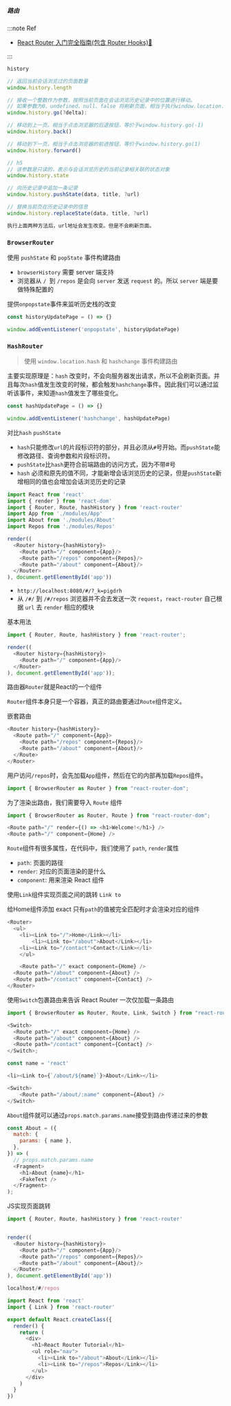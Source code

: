 ##### 路由

:::note Ref

- [React Router 入门完全指南(包含 Router Hooks)🛵](https://juejin.cn/post/6948226424427773983#heading-0)

:::



```js
history

// 返回当前会话浏览过的页面数量
window.history.length

// 接收一个整数作为参数，按照当前页面在会话浏览历史记录中的位置进行移动。
// 如果参数为0、undefined、null、false 将刷新页面，相当于执行window.location.reload()方法。如果参数大于浏览器浏览的数量，或小于浏览器的数量的话，什么都不会做。
window.history.go(?delta): 

// 移动到上一页。相当于点击浏览器的后退按钮，等价于window.history.go(-1)
window.history.back()

// 移动到下一页，相当于点击浏览器的前进按钮，等价于window.history.go(1)
window.history.forward()

// h5
// 该参数是只读的，表示与会话浏览历史的当前记录相关联的状态对象
window.history.state

// 向历史记录中追加一条记录
window.history.pushState(data, title, ?url)

// 替换当前页在历史记录中的信息
window.history.replaceState(data, title, ?url)

执行上面两种方法后，url地址会发生改变。但是不会刷新页面。
```





### `BrowserRouter` 

使用 `pushState` 和 `popState` 事件构建路由

- `browserHistory` 需要 server 端支持
- 浏览器从 `/ `到 `/repos` 是会向 `server` 发送 `request` 的。所以 `server` 端是要做特殊配置的

提供`onpopstate`事件来监听历史栈的改变

```js
const historyUpdatePage = () => {}

window.addEventListener('onpopstate', historyUpdatePage)
```



###  `HashRouter` 

> 使用 `window.location.hash` 和 `hashchange` 事件构建路由

主要实现原理是：`hash` 改变时，不会向服务器发出请求，所以不会刷新页面。并且每次`hash`值发生改变的时候，都会触发`hashchange`事件。因此我们可以通过监听该事件，来知道`hash`值发生了哪些变化。

```js
const hashUpdatePage = () => {}

window.addEventListener('hashchange', hashUpdatePage)
```



对比`hash` `pushState`

- `hash`只能修改`url`的片段标识符的部分，并且必须从`#`号开始。而`pushState`能修改路径、查询参数和片段标识符。
- `pushState`比`hash`更符合前端路由的访问方式，因为不带#号
- `hash` 必须和原先的值不同，才能新增会话浏览历史的记录，但是`pushState`新增相同的值也会增加会话浏览历史的记录

```js
import React from 'react'
import { render } from 'react-dom'
import { Router, Route, hashHistory } from 'react-router'
import App from './modules/App'
import About from './modules/About'
import Repos from './modules/Repos'

render((
  <Router history={hashHistory}>
    <Route path="/" component={App}/>
    <Route path="/repos" component={Repos}/>
    <Route path="/about" component={About}/>
  </Router>
), document.getElementById('app'))
```

- `http://localhost:8080/#/?_k=pigdrh`
- 从 `/#/` 到 `/#/repos` 浏览器并不会去发送一次 `request`，`react-router` 自己根据 `url` 去 `render` 相应的模块









基本用法

```js
import { Router, Route, hashHistory } from 'react-router';

render((
  <Router history={hashHistory}>
    <Route path="/" component={App}/>
  </Router>
), document.getElementById('app'));
```

路由器`Router`就是React的一个组件

`Router`组件本身只是一个容器，真正的路由要通过`Route`组件定义。

嵌套路由

```js
<Router history={hashHistory}>
  <Route path="/" component={App}>
    <Route path="/repos" component={Repos}/>
    <Route path="/about" component={About}/>
  </Route>
</Router>
```

用户访问`/repos`时，会先加载`App`组件，然后在它的内部再加载`Repos`组件。





```js
import { BrowserRouter as Router } from "react-router-dom";

```



为了渲染出路由，我们需要导入 `Route` 组件

```js
import { BrowserRouter as Router, Route } from "react-router-dom";

<Route path="/" render={() => <h1>Welcome!</h1>} />
<Route path="/" component={Home} />
```



`Route`组件有很多属性，在代码中，我们使用了 `path`, `render`属性

- `path`: 页面的路径
- `render`: 对应的页面渲染的是什么
- `component`: 用来渲染 React 组件

使用`Link`组件实现页面之间的跳转  `Link to`

给Home组件添加 exact 只有`path`的值被完全匹配时才会渲染对应的组件

```js
<Router>
  <ul>
  	<li><Link to="/">Home</Link></li>
		<li><Link to="/about">About</Link></li>
    <li><Link to="/contact">Contact</Link></li>
	</ul>

	<Route path="/" exact component={Home} />
  <Route path="/about" component={About} />
  <Route path="/contact" component={Contact} />
</Router>

```

使用`Switch`包裹路由来告诉 React Router 一次仅加载一条路由

```js
import { BrowserRouter as Router, Route, Link, Switch } from "react-router-dom";

<Switch>
  <Route path="/" exact component={Home} />
  <Route path="/about" component={About} />
  <Route path="/contact" component={Contact} />
</Switch>;

```



```js
const name = 'react'

<li><Link to={`/about/${name}`}>About</Link></li>

<Switch>
	<Route path="/about/:name" component={About} />
</Switch>
```

`About`组件就可以通过`props.match.params.name`接受到路由传递过来的参数

```js
const About = ({
  match: {
    params: { name },
  },
}) => (
  // props.match.params.name
  <Fragment>
    <h1>About {name}</h1>
    <FakeText />
  </Fragment>
);
```



JS实现页面跳转





```js
import { Router, Route, hashHistory } from 'react-router'


render((
  <Router history={hashHistory}>
    <Route path="/" component={App}/>
    <Route path="/repos" component={Repos}/>
    <Route path="/about" component={About}/>
  </Router>
), document.getElementById('app'))

localhost/#/repos
```



```js
import React from 'react'
import { Link } from 'react-router'

export default React.createClass({
  render() {
    return (
      <div>
        <h1>React Router Tutorial</h1>
        <ul role="nav">
          <li><Link to="/about">About</Link></li>
          <li><Link to="/repos">Repos</Link></li>
        </ul>
      </div>
    )
  }
})
```


